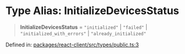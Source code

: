 # Type Alias: InitializeDevicesStatus

> **InitializeDevicesStatus** = `"initialized"` \| `"failed"` \| `"initialized_with_errors"` \| `"already_initialized"`

Defined in: [packages/react-client/src/types/public.ts:3](https://github.com/fishjam-cloud/web-client-sdk/blob/8be0da3efcdce0dec0a98faf77f65b941d4a7757/packages/react-client/src/types/public.ts#L3)
